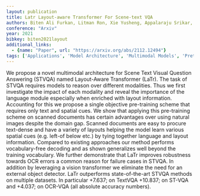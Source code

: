 ```yaml
---
layout: publication
title: Latr Layout-aware Transformer For Scene-text VQA
authors: Biten Ali Furkan, Litman Ron, Xie Yusheng, Appalaraju Srikar, Manmatha R.
conference: "Arxiv"
year: 2021
bibkey: biten2021layout
additional_links:
  - {name: "Paper", url: "https://arxiv.org/abs/2112.12494"}
tags: ['Applications', 'Model Architecture', 'Multimodal Models', 'Pretraining Methods', 'RAG', 'Security', 'Training Techniques', 'Transformer']
---
```

We propose a novel multimodal architecture for Scene Text Visual Question Answering (STVQA) named Layout-Aware Transformer (LaTr). The task of STVQA requires models to reason over different modalities. Thus we first investigate the impact of each modality and reveal the importance of the language module especially when enriched with layout information. Accounting for this we propose a single objective pre-training scheme that requires only text and spatial cues. We show that applying this pre-training scheme on scanned documents has certain advantages over using natural images despite the domain gap. Scanned documents are easy to procure text-dense and have a variety of layouts helping the model learn various spatial cues (e.g. left-of below etc.) by tying together language and layout information. Compared to existing approaches our method performs vocabulary-free decoding and as shown generalizes well beyond the training vocabulary. We further demonstrate that LaTr improves robustness towards OCR errors a common reason for failure cases in STVQA. In addition by leveraging a vision transformer we eliminate the need for an external object detector. LaTr outperforms state-of-the-art STVQA methods on multiple datasets. In particular +7.637; on TextVQA +10.837; on ST-VQA and +4.037; on OCR-VQA (all absolute accuracy numbers).
